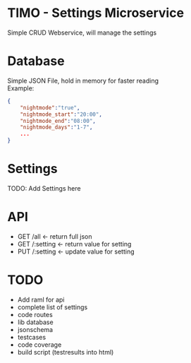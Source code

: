 TIMO - Settings Microservice
========================

Simple CRUD Webservice, will manage the settings

# Database
Simple JSON File, hold in memory for faster reading  
Example:
```json
{
	"nightmode":"true",
	"nightmode_start":"20:00",
	"nightmode_end":"08:00",
	"nightmode_days":"1-7",
	...
}
```
# Settings
TODO: Add Settings here

# API
* GET /all <- return full json
* GET /:setting <- return value for setting
* PUT /:setting <- update value for setting

# TODO
* Add raml for api
* complete list of settings
* code routes
* lib database
* jsonschema
* testcases
* code coverage
* build script (testresults into html)
